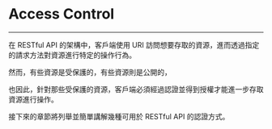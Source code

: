 # Access Control

---

在 RESTful API 的架構中，客戶端使用 URI 訪問想要存取的資源，進而透過指定的請求方法對資源進行特定的操作行為。

然而，有些資源是受保護的，有些資源則是公開的，

也因此，針對那些受保護的資源，客戶端必須經過認證並得到授權才能進一步存取資源進行操作。

接下來的章節將列舉並簡單講解幾種可用於 RESTful API 的認證方式。

